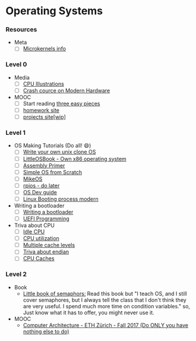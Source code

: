 # Operating Systems

### Resources
- Meta
    - [ ] [Microkernels info](http://www.microkernel.info)
### Level 0
- Media
    - [ ] [CPU Illustrations](http://sites.harvard.edu/~lib215/reference/pictures/pov/)
    - [ ] [Crash cource on Modern Hardware](https://www.youtube.com/watch?v=OFgxAFdxYAQ)
- MOOC
    - [ ] Start reading [three easy pieces](https://drive.google.com/open?id=1lSEvBUYe7JLYb0bwMlpnlgDZ4psPjWSW)
    - [ ] [homework site](http://pages.cs.wisc.edu/~remzi/OSTEP/Homework/homework.html)
    - [ ] [projects site[wip]](https://github.com/remzi-arpacidusseau/ostep-projects)
### Level 1
- OS Making Tutorials (Do all! :smile:)
    - [ ] [Write your own unix clone OS](http://www.jamesmolloy.co.uk/tutorial_html/)
    - [ ] [LittleOSBook - Own x86 operating system](http://littleosbook.github.io)
    - [ ] [Assembly Primer](https://wiki.skullsecurity.org/index.php?title=Fundamentals)
    - [ ] [Simple OS from Scratch](https://www.cs.bham.ac.uk/~exr/lectures/opsys/10_11/lectures/os-dev.pdf)
    - [ ] [MikeOS](http://mikeos.sourceforge.net/write-your-own-os.html)
    - [ ] [rpios - do later](https://github.com/s-matyukevich/raspberry-pi-os)
    - [ ] [OS Dev guide](http://www.brokenthorn.com/Resources/OSDevIndex.html)
    - [ ] [Linux Booting process modern](https://utcc.utoronto.ca/~cks/space/blog/linux/LinuxBootOverview)
- Writing a bootloader
    - [ ] [Writing a bootloader](http://3zanders.co.uk/2017/10/13/writing-a-bootloader/)
    - [ ] [UEFI Programming](http://x86asm.net/articles/uefi-programming-first-steps/)
- Triva about CPU
    - [ ] [Idle CPU](https://manybutfinite.com/post/what-does-an-idle-cpu-do/)
    - [ ] [CPU utilization](http://www.brendangregg.com/blog/2017-05-09/cpu-utilization-is-wrong.html)
    - [ ] [Multiple cache levels](https://fgiesen.wordpress.com/2016/08/07/why-do-cpus-have-multiple-cache-levels/)
    - [ ] [Triva about endian](https://blog.erratasec.com/2016/11/how-to-teach-endian.html)
    - [ ] [CPU Caches](https://software.rajivprab.com/2018/04/29/myths-programmers-believe-about-cpu-caches/)

### Level 2
- Book
    - [Little book of semaphors:](https://drive.google.com/open?id=1qNecKmt28RiBKW7qaB6JGRV_MGiOvrE8) Read this book but "I teach OS, and I still cover semaphores, but I always tell the class that I don't think they are very useful. I spend much more time on condition variables." so, Just know what it has to offer, you might never use it.
- MOOC
    - [Computer Architecture - ETH Zürich - Fall 2017 (Do ONLY you have nothing else to do)](https://www.youtube.com/playlist?list=PL5Q2soXY2Zi9OhoVQBXYFIZywZXCPl4M_)

